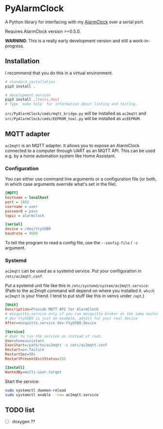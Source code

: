 # PyAlarmClock
A Python library for interfacing with my [AlarmClock][AlarmClock] over
a serial port.

Requires AlarmClock version >=0.5.0.

**WARNING**: This is a really early development version and still a
work-in-progress.


## Installation
I recommend that you do this in a virtual environment.
```sh
# standard installation
pip3 install .

# development version
pip3 install .[tests,dev]
# Type `make help` for information about linting and testing.
```

`src/PyAlarmClock/cmds/mqtt_bridge.py` will be installed as `ac2mqtt`
and `src/PyAlarmClock/cmds/EEPROM_tool.py` will be installed as `acEEPROM`.


## MQTT adapter
`ac2mqtt` is an MQTT adapter. It allows you to expose an
AlarmClock connected to a computer through UART as an MQTT API. This can be
used e.g. by a home automation system like Home Assistant.

### Configuration
You can either use command line arguments or a configuration file (or both, in
which case arguments override what's set in the file).

```ini
[MQTT]
hostname = localhost
port = 1883
username = user
password = pass
topic = alarmclock

[serial]
device = /dev/ttyUSB0
baudrate = 9600
```

To tell the program to read a config file, use the `--config-file` / `-c`
argument.


### Systemd
`ac2mqtt` can be used as a systemd service.
Put your configuration in `/etc/ac2mqtt.conf`.

Put a systemd unit file like this in `/etc/systemd/system/ac2mqtt.service`:
(Path to the ac2mqtt command will depend on where you installed it.
`which ac2mqtt` is your friend. I tend to put stuff like this in venvs under
`/opt`.)
```ini
[Unit]
Description=Provide MQTT API for AlarmClock
# mosquitto.service only if you run mosquitto broker on the same machine
# dev-ttyUSB0 is just an example, adjust for your real device
After=mosquitto.service dev-ttyUSB0.device

[Service]
# User to run the service as instead of root.
User=homeassistant
ExecStart=/path/to/ac2mqtt -c /etc/ac2mqtt.conf
Restart=on-failure
RestartSec=30s
RestartPreventExitStatus=255

[Install]
WantedBy=multi-user.target
```

Start the service:
```sh
sudo systemctl daemon-reload
sudo systemctl enable --now ac2mqtt.service
```


## TODO list
- [ ] doxygen ??



[AlarmClock]: https://github.com/ondras12345/AlarmClock
